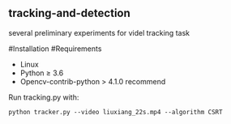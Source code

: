 ## tracking-and-detection
several preliminary experiments for videl tracking task

#Installation
#Requirements
- Linux
- Python ≥ 3.6
- Opencv-contrib-python > 4.1.0 recommend

Run tracking.py with:

```
python tracker.py --video liuxiang_22s.mp4 --algorithm CSRT
```

